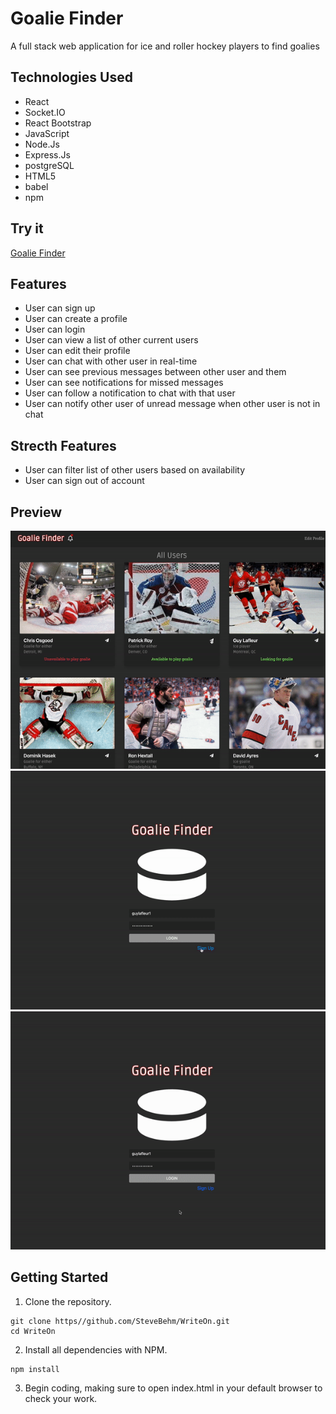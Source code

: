 # Goalie Finder

A full stack web application for ice and roller hockey players to find goalies

## Technologies Used
  * React
  * Socket.IO
  * React Bootstrap
  * JavaScript
  * Node.Js
  * Express.Js
  * postgreSQL
  * HTML5
  * babel
  * npm
## Try it
[Goalie Finder](https://stevebehm.github.io/WriteOn/)
## Features
  * User can sign up
  * User can create a profile
  * User can login
  * User can view a list of other current users
  * User can edit their profile
  * User can chat with other user in real-time
  * User can see previous messages between other user and them
  * User can see notifications for missed messages
  * User can follow a notification to chat with that user
  * User can notify other user of unread message when other user is not in chat
## Strecth Features
  * User can filter list of other users based on availability
  * User can sign out of account
## Preview
  ![Goalie Finder](assets/goalie-finder-1.gif)
  ![Goalie Finder](assets/goalie-finder-2.gif)
  ![Goalie Finder](assets/goalie-finder-3.gif)
## Getting Started
1. Clone the repository.

```shell
git clone https//github.com/SteveBehm/WriteOn.git
cd WriteOn
```

2. Install all dependencies with NPM.

```shell
npm install
```

3. Begin coding, making sure to open index.html in your default browser to check your work.
